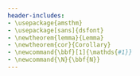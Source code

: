 ```yaml
---
header-includes:
- \usepackage{amsthm}
- \usepackage[sans]{dsfont}
- \newtheorem{lemma}{Lemma}
- \newtheorem{cor}{Corollary}
- \newcommand{\bbf}[1]{\mathds{#1}}
- \newcommand{\N}{\bbf{N}}
---
```

